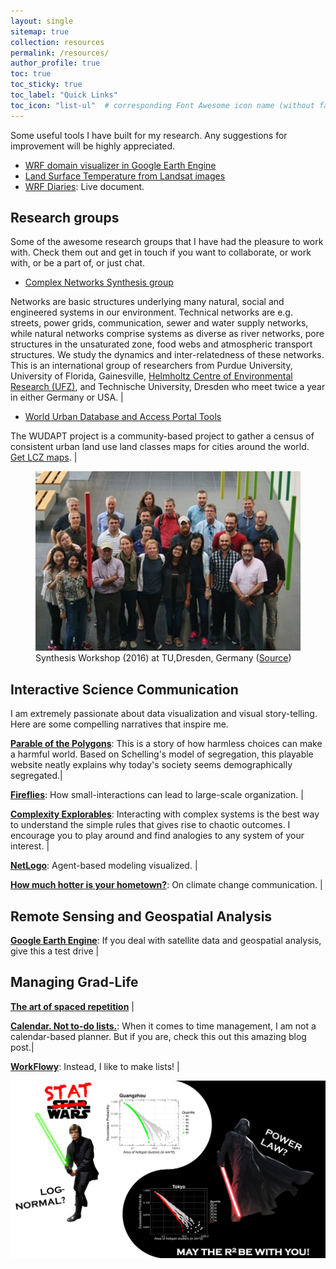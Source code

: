 ```yaml
---
layout: single
sitemap: true
collection: resources
permalink: /resources/
author_profile: true
toc: true
toc_sticky: true
toc_label: "Quick Links"
toc_icon: "list-ul"  # corresponding Font Awesome icon name (without fa prefix)
---
```


Some useful tools I have built for my research. Any suggestions for improvement will be highly appreciated.
* [WRF domain visualizer in Google Earth Engine](https://code.earthengine.google.com/b49019fd1f97e7313b143992a717726c)
* [Land Surface Temperature from Landsat images](https://code.earthengine.google.com/36460b55b5c8688d50e27cbb073a0ef9)
* [WRF Diaries](https://anamika255.github.io/portfolio/WRF/): Live document. 

## Research groups

Some of the awesome research groups that I have had the pleasure to work with. Check them out and get in touch if you want to collaborate, or work with, or be a part of, or just chat.

* [Complex Networks Synthesis group](https://www.ufz.de/cawr/index.php?en=43129)

Networks are basic structures underlying many natural, social and engineered systems in our environment. Technical networks are e.g. streets, power grids, communication, sewer and water supply networks, while natural networks comprise systems as diverse as river networks, pore structures in the unsaturated zone, food webs and atmospheric transport structures. We study the dynamics and inter-relatedness of these networks. This is an international group of researchers from Purdue University, University of Florida, Gainesville, [Helmholtz Centre of Environmental Research (UFZ)](https://www.ufz.de/cawr/), and Technische University, Dresden who meet twice a year in either Germany or USA. |

* [World Urban Database and Access Portal Tools](http://www.wudapt.org/)

The WUDAPT project is a community-based project to gather a census of consistent urban land use land classes maps for cities around the world. [Get LCZ maps](https://wudapt.cs.purdue.edu/wudaptTools/default/getlcz). |

<figure>
  <img src="/assets/images/TUD-pic.png"  alt="Group">
  <figcaption>Synthesis Workshop (2016) at TU,Dresden, Germany (<a href="https://www.ufz.de/cawr/index.php?en=41799">Source</a>)</figcaption>
</figure>

<!-- Extre link: [Complex Networks Synthesis Workshops](https://www.ufz.de/cawr/index.php?en=42471) -->

## Interactive Science Communication

I am extremely passionate about data visualization and visual story-telling. Here are some compelling narratives that inspire me.

[**Parable of the Polygons**](https://ncase.me/polygons/): This is a story of how harmless choices can make a harmful world. Based on Schelling's model of segregation, this playable website neatly explains why today's society seems demographically segregated.|

[**Fireflies**](https://ncase.me/fireflies/): How small-interactions can lead to large-scale organization. |

[**Complexity Explorables**](http://www.complexity-explorables.org/): Interacting with complex systems is the best way to understand the simple rules that gives rise to chaotic outcomes. I encourage you to play around and find analogies to any system of your interest. |

[**NetLogo**](https://ccl.northwestern.edu/netlogo/): Agent-based modeling visualized. |

[**How much hotter is your hometown?**](https://www.nytimes.com/interactive/2018/08/30/climate/how-much-hotter-is-your-hometown.html): On climate change communication. |

<!-- [Hottest year on record](https://www.bloomberg.com/graphics/hottest-year-on-record/) -->


## Remote Sensing and Geospatial Analysis

[**Google Earth Engine**](https://earthengine.google.com/): If you deal with satellite data and geospatial analysis, give this a test drive |

<!--
## Computational resources
## WRF
## Landsat etc
## Random cool links
[**Loopy**](https://ncase.me/loopy/): A tool for thinking in systems |
-->

## Managing Grad-Life

[**The art of spaced repetition**](https://ncase.me/remember/)  |

[**Calendar. Not to-do lists.**](https://blog.usejournal.com/calendar-in-stead-of-to-do-lists-9ada86a512dd): When it comes to time management, I am not a calendar-based planner. But if you are, check this out this amazing blog post.|

[**WorkFlowy**](https://workflowy.com/): Instead, I like to make lists! |


![](/assets/images/Stat_Wars.png)
